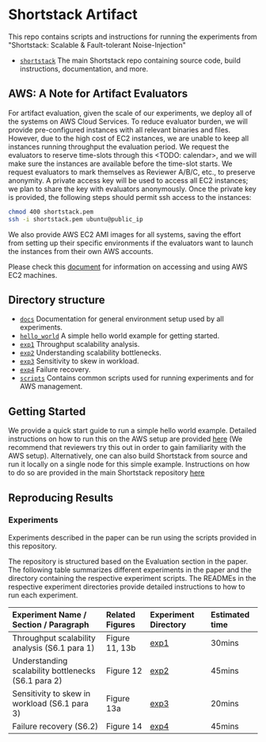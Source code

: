 # Shortstack Artifact

This repo contains scripts and instructions for running the experiments from "Shortstack: Scalable & Fault-tolerant Noise-Injection"

* [`shortstack`](https://github.com/pancake-security/shortstack.git) The main Shortstack repo containing source code, build instructions, documentation, and more.

## AWS: A Note for Artifact Evaluators

For artifact evaluation, given the scale of our experiments, we deploy all of the systems on AWS Cloud Services. To reduce evaluator burden, we will provide pre-configured instances with all relevant binaries and files. However, due to the high cost of EC2 instances, we are unable to keep all instances running throughput the evaluation period. We request the evaluators to reserve time-slots through this <TODO: calendar>, and we will make sure the instances are available before the time-slot starts. We request evaluators to mark themselves as Reviewer A/B/C, etc., to preserve anonymity. A private access key will be used to access all EC2 instances; we plan to share the key with evaluators anonymously. Once the private key is provided, the following steps should permit ssh access to the instances:

```bash
chmod 400 shortstack.pem
ssh -i shortstack.pem ubuntu@public_ip
```

We also provide AWS EC2 AMI images for all systems, saving the effort from setting up their specific environments if the evaluators want to launch the instances from their own AWS accounts. 

Please check this [document](docs/aws_info.md) for information on accessing and using AWS EC2 machines.


## Directory structure 
* [`docs`](docs) Documentation for general environment setup used by all experiments.
* [`hello_world`](hello_world) A simple hello world example for getting started. 
* [`exp1`](exp1) Throughput scalability analysis.
* [`exp2`](exp2) Understanding scalability bottlenecks.
* [`exp3`](exp3) Sensitivity to skew in workload.
* [`exp4`](exp4) Failure recovery.
* [`scripts`](scripts) Contains common scripts used for running experiments and for AWS management.


## Getting Started

We provide a quick start guide to run a simple hello world example. Detailed instructions on how to run this on the AWS setup are provided [here](hello_world) (We recommend that reviewers try this out in order to gain familiarity with the AWS setup). Alternatively, one can also build Shortstack from source and run it locally on a single node for this simple example. Instructions on how to do so are provided in the main Shortstack repository [here](https://github.com/pancake-security/shortstack.git)

## Reproducing Results

### Experiments

Experiments described in the paper can be run using the scripts provided in this repository.

The repository is structured based on the Evaluation section in the paper. The following table summarizes different experiments in the paper and the directory containing the respective experiment scripts. The READMEs in the respective experiment directories provide detailed instructions to how to run each experiment.

| Experiment Name / Section / Paragraph | Related Figures |	Experiment Directory | Estimated time |
| :-------------- | :--------------- | :----------------- | :------------------ |
| Throughput scalability analysis (S6.1 para 1)   |     	Figure 11, 13b  |      	[exp1](exp1)   | 30mins |      
|  Understanding scalability bottlenecks (S6.1 para 2) |  	Figure 12   |     [exp2](exp2)  |   45mins    |
|   Sensitivity to skew in workload (S6.1 para 3)       | 	Figure 13a   |     [exp3](exp3)   |  20mins     | 
| Failure recovery (S6.2) |	Figure 14 |       	[exp4](exp4)   |  45mins   | 










